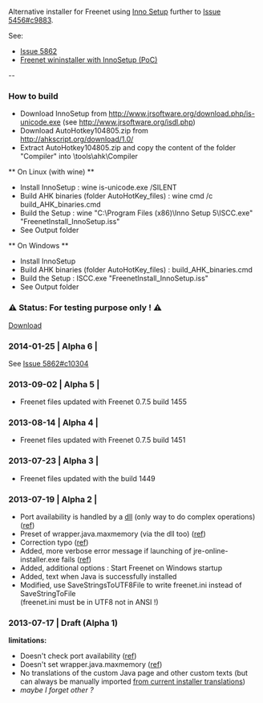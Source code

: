 ﻿Alternative installer for Freenet using [Inno Setup](http://www.jrsoftware.org/isinfo.php) further to [Issue 5456#c9883](https://bugs.freenetproject.org/view.php?id=5456#c9883).  
		
See: 
 
* [Issue 5862](https://bugs.freenetproject.org/view.php?id=5862)  
* [Freenet wininstaller with InnoSetup (PoC)](https://github.com/freenet/wininstaller-staging/issues/12)
  
--
### How to build	
* Download InnoSetup from http://www.jrsoftware.org/download.php/is-unicode.exe (see http://www.jrsoftware.org/isdl.php)	
* Download AutoHotkey104805.zip from http://ahkscript.org/download/1.0/		
* Extract AutoHotkey104805.zip and copy the content of the folder "Compiler" into \tools\ahk\Compiler		

** On Linux (with wine) **	
* Install InnoSetup : wine is-unicode.exe /SILENT	
* Build AHK binaries (folder AutoHotKey_files) : wine cmd /c build_AHK_binaries.cmd		
* Build the Setup :  wine "C:\Program Files (x86)\Inno Setup 5\ISCC.exe" "FreenetInstall_InnoSetup.iss"		
* See Output folder 	

** On Windows **	
* Install InnoSetup	
* Build AHK binaries (folder AutoHotKey_files) : build_AHK_binaries.cmd	
* Build the Setup : ISCC.exe "FreenetInstall_InnoSetup.iss"	
* See Output folder	


### ⚠ Status: For testing purpose only ! ⚠	

[Download](https://bitbucket.org/romnbb/freenet_wininstaller_innosetup/downloads) 	

### 2014-01-25 | Alpha 6 |	
See [Issue 5862#c10304](https://bugs.freenetproject.org/view.php?id=5862#c10304)	

### 2013-09-02 | Alpha 5 |  
* Freenet files updated with Freenet 0.7.5 build 1455   

### 2013-08-14 | Alpha 4 |  
* Freenet files updated with Freenet 0.7.5 build 1451

### 2013-07-23 | Alpha 3 |   
* Freenet files updated with the build 1449 

### 2013-07-19 | Alpha 2 | 
* Port availability is handled by a [dll](https://bitbucket.org/romnbb/freenet_wininstaller_innosetup/src/9fc675ccd827/FreenetInstaller_InnoSetup_library?at=master) (only way to do complex operations) ([ref](https://bitbucket.org/romnbb/freenet_wininstaller_innosetup/src/9fc675ccd82779ee22324993884d77ca3c1e6593/FreenetInstaller_InnoSetup_library/FreenetInstaller_InnoSetup_library.lpr?at=master#cl-1))
* Preset of wrapper.java.maxmemory (via the dll too) ([ref](https://bitbucket.org/romnbb/freenet_wininstaller_innosetup/src/9fc675ccd82779ee22324993884d77ca3c1e6593/FreenetInstaller_InnoSetup_library/FreenetInstaller_InnoSetup_library.lpr?at=master#cl-46))
* Correction typo ([ref](https://github.com/freenet/wininstaller-staging/issues/12#issuecomment-21206216))
* Added, more verbose error message if launching of jre-online-installer.exe fails ([ref](https://github.com/freenet/wininstaller-staging/issues/12#issuecomment-21206216))
* Added, additional options : Start Freenet on Windows startup
* Added, text when Java is successfully  installed 
* Modified, use SaveStringsToUTF8File to write freenet.ini instead of SaveStringToFile  
(freenet.ini must be in UTF8 not in ANSI !)

### 2013-07-17 | Draft (Alpha 1)
**limitations:**
  
* Doesn't check port availability ([ref](https://github.com/freenet/wininstaller-staging/blob/master/src/freenetinstaller/FreenetInstaller.ahk#L292))
* Doesn't set wrapper.java.maxmemory ([ref](https://github.com/freenet/wininstaller-staging/blob/master/src/freenetinstaller/FreenetInstaller.ahk#L341))
* No translations of the custom Java page and other custom texts (but can always be manually imported [from current installer translations](https://github.com/freenet/wininstaller-staging/tree/master/src/include_translator))
* *maybe I forget other ?*

